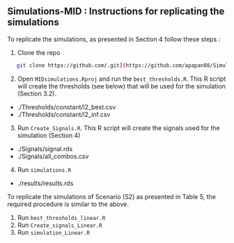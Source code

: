 ## Simulations-MID : Instructions for replicating the simulations 
To replicate the simulations, as presented in Section 4 follow these steps : 
1. Clone the repo 
```sh
   git clone https://github.com/.git](https://github.com/apapan08/Simulations-MID.git
   ```
2. Open `MIDsimulations.Rproj` and run the `best_thresholds.R`. This R script will create the thresholds (see below) that will be used for the simulation (Section 3.2). 

* ./Thresholds/constant/l2_best.csv
* ./Thresholds/constant/l2_inf.csv

3. Run `Create_Signals.R`. This R script will create the signals used for the simulation (Section 4)

* ./Signals/signal.rds
* ./Signals/all_combos.csv

4. Run `simulations.R` 

* ./results/results.rds

To replicate the simulations of Scenario (S2) as presented in Table 5, the required procedure is similar to the above. 
1. Run `best_thresholds_linear.R`
2. Run `Create_signals_Linear.R`
3. Run `simulation_Linear.R`

